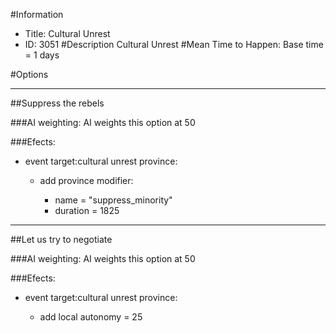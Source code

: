 #Information
 - Title: Cultural Unrest
 - ID: 3051
#Description
Cultural Unrest
#Mean Time to Happen:
Base time = 1 days

#Options

___
##Suppress the rebels

###AI weighting:
AI weights this option at 50


###Efects:<ul><li>event target:cultural unrest province:</li><ul><li>add province modifier:</li><ul><li>name = "suppress_minority"</li><li>duration = 1825</li></ul></ul></ul>

___
##Let us try to negotiate

###AI weighting:
AI weights this option at 50


###Efects:<ul><li>event target:cultural unrest province:</li><ul><li>add local autonomy = 25</li></ul></ul>

